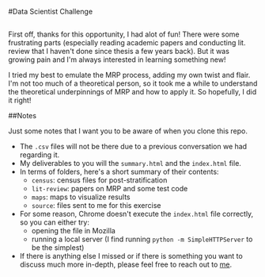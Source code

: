 #Data Scientist Challenge

##

First off, thanks for this opportunity, I had alot of fun! There were some frustrating parts (especially reading academic papers and conducting lit. review that I haven't done since thesis a few years back). But it was growing pain and I'm always interested in learning something new!

I tried my best to emulate the MRP process, adding my own twist and flair. I'm not too much of a theoretical person, 
so it took me a while to understand the theoretical underpinnings of MRP and how to apply it. So hopefully, I did it right!

##Notes

Just some notes that I want you to be aware of when you clone this repo.

* The ``.csv`` files will not be there due to a previous conversation we had regarding it.
* My deliverables to you will the ``summary.html`` and the ``index.html`` file.
* In terms of folders, here's a short summary of their contents:
  + ``census``: census files for post-stratification
  + ``lit-review``: papers on MRP and some test code
  + ``maps``: maps to visualize results
  +  ``source``: files sent to me for this exercise
* For some reason, Chrome doesn't execute the ``index.html`` file correctly, so you can either try:
  + opening the file in Mozilla
  + running a local server (I find running ```python -m SimpleHTTPServer``` to be the simplest)
* If there is anything else I missed or if there is something you want to discuss much more in-depth, please feel free to reach out to [me](minh.v.mai@gmail.com).
